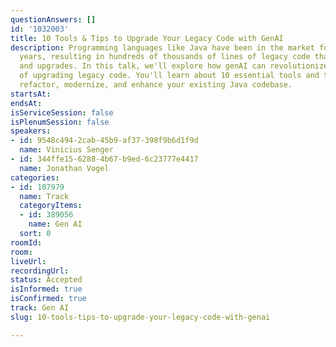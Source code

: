 ```yaml
---
questionAnswers: []
id: '1032003'
title: 10 Tools & Tips to Upgrade Your Legacy Code with GenAI
description: Programming languages like Java have been in the market for almost 30
  years, resulting in hundreds of thousands of lines of legacy code that need maintenance
  and upgrades. In this talk, we'll explore how genAI can revolutionize the process
  of upgrading legacy code. You'll learn about 10 essential tools and tips to efficiently
  refactor, modernize, and enhance your existing Java codebase.
startsAt:
endsAt:
isServiceSession: false
isPlenumSession: false
speakers:
- id: 9548c494-2cab-45b9-af37-398f9b6d1f9d
  name: Vinicius Senger
- id: 344ffe15-6288-4b67-b9ed-6c23777e4417
  name: Jonathan Vogel
categories:
- id: 107979
  name: Track
  categoryItems:
  - id: 389056
    name: Gen AI
  sort: 0
roomId:
room:
liveUrl:
recordingUrl:
status: Accepted
isInformed: true
isConfirmed: true
track: Gen AI
slug: 10-tools-tips-to-upgrade-your-legacy-code-with-genai

---
```

